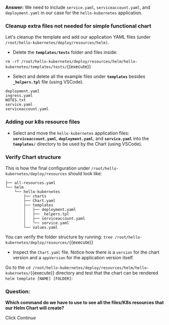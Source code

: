 **Answer:** We need to include `service.yaml`, `serviceaccount.yaml`, and `deployment.yaml` in our case for the `hello-kubernetes` application.

### Cleanup extra files not needed for simple functional chart

Let's cleanup the template and add our application YAML files (under `/root/hello-kubernetes/deploy/resources/helm)`.

* Delete the **`templates/tests`** folder and files inside:

`rm -rf /root/hello-kubernetes/deploy/resources/helm/hello-kubernetes/templates/tests/`{{execute}}

* Select and delete all the example files under **`templates`** besides **`_helpers.tpl`** file (using VSCode).

```
deployment.yaml
ingress.yaml
NOTES.txt
service.yaml
serviceaccount.yaml
```

### Adding our k8s resource files

* Select and move the `hello-kubernetes` application files: **`serviceaccount.yaml`**, **`deployment.yaml`**, and **`service.yaml`** into the **`templates/`** directory to be used by the Chart (using VSCode).

### Verify Chart structure

This is how the final configuration under `/root/hello-kubernetes/deploy/resources` should look like:
```
├── all-resources.yaml
└── helm
    └── hello-kubernetes
        ├── charts
        ├── Chart.yaml
        ├── templates
        │   ├── deployment.yaml
        │   ├── _helpers.tpl
        │   ├── serviceaccount.yaml
        │   └── service.yaml
        └── values.yaml
``` 

You can verify the folder structure by running:
`tree /root/hello-kubernetes/deploy/resources/`{{execute}}

* Inspect the `Chart.yaml` file. Notice how there is a `version` for the chart version and a `appVersion` for the application version itself.

Go to the `cd /root/hello-kubernetes/deploy/resources/helm/hello-kubernetes/`{{execute}} directory and test that the chart can be rendered `helm template [NAME] [FOLDER]`:

### Question:
**Which command do we have to use to see all the files/K8s resources that our Helm Chart will create?**

Click *Continue*
